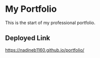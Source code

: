 # My Portfolio

This is the start of my professional portfolio.

## Deployed Link

https://nadineb1160.github.io/portfolio/